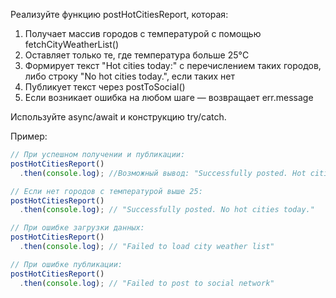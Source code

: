 Реализуйте функцию postHotCitiesReport, которая:

1. Получает массив городов с температурой с помощью fetchCityWeatherList()
2. Оставляет только те, где температура больше 25°C
3. Формирует текст "Hot cities today:" с перечислением таких городов, либо строку "No hot cities today.", если таких нет
4. Публикует текст через postToSocial()
5. Если возникает ошибка на любом шаге — возвращает err.message

Используйте async/await и конструкцию try/catch.

Пример:

```js
// При успешном получении и публикации:
postHotCitiesReport()
  .then(console.log); //Возможный вывод: "Successfully posted. Hot cities today: Madrid, Cairo, Bangkok"

// Если нет городов с температурой выше 25:
postHotCitiesReport()
  .then(console.log); // "Successfully posted. No hot cities today."

// При ошибке загрузки данных:
postHotCitiesReport()
  .then(console.log); // "Failed to load city weather list"

// При ошибке публикации:
postHotCitiesReport()
  .then(console.log); // "Failed to post to social network"
```